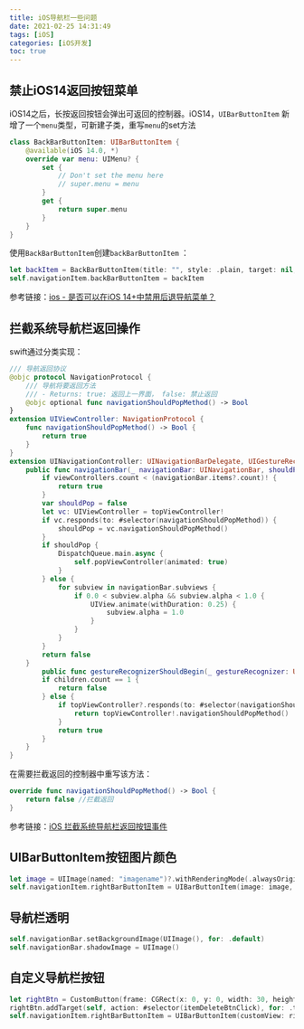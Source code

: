 ```yaml
---
title: iOS导航栏一些问题
date: 2021-02-25 14:31:49
tags: [iOS]
categories: [iOS开发]
toc: true
---
```


## 禁止iOS14返回按钮菜单

iOS14之后，长按返回按钮会弹出可返回的控制器。iOS14，`UIBarButtonItem` 新增了一个`menu`类型，可新建子类，重写`menu`的set方法

<!--more-->

```swift
class BackBarButtonItem: UIBarButtonItem {
    @available(iOS 14.0, *)
    override var menu: UIMenu? {
        set {
            // Don't set the menu here
            // super.menu = menu
        }
        get {
            return super.menu
        }
    }
}
```

使用`BackBarButtonItem`创建`backBarButtonItem` ：

```swift
let backItem = BackBarButtonItem(title: "", style: .plain, target: nil, action: nil)
self.navigationItem.backBarButtonItem = backItem
```

参考链接：[ios - 是否可以在iOS 14+中禁用后退导航菜单？](https://www.coder.work/article/7148498)

## 拦截系统导航栏返回操作

swift通过分类实现：

```swift
/// 导航返回协议
@objc protocol NavigationProtocol {
    /// 导航将要返回方法
    /// - Returns: true: 返回上一界面， false: 禁止返回
    @objc optional func navigationShouldPopMethod() -> Bool
}
extension UIViewController: NavigationProtocol {
    func navigationShouldPopMethod() -> Bool {
        return true
    }
}
extension UINavigationController: UINavigationBarDelegate, UIGestureRecognizerDelegate {
    public func navigationBar(_ navigationBar: UINavigationBar, shouldPop item: UINavigationItem) -> Bool {
        if viewControllers.count < (navigationBar.items?.count)! {
            return true
        }
        var shouldPop = false
        let vc: UIViewController = topViewController!
        if vc.responds(to: #selector(navigationShouldPopMethod)) {
            shouldPop = vc.navigationShouldPopMethod()
        }
        if shouldPop {
            DispatchQueue.main.async {
                self.popViewController(animated: true)
            }
        } else {
            for subview in navigationBar.subviews {
                if 0.0 < subview.alpha && subview.alpha < 1.0 {
                    UIView.animate(withDuration: 0.25) {
                        subview.alpha = 1.0
                    }
                }
            }
        }
        return false
    }
		public func gestureRecognizerShouldBegin(_ gestureRecognizer: UIGestureRecognizer) -> Bool {
        if children.count == 1 {
            return false
        } else {
            if topViewController?.responds(to: #selector(navigationShouldPopMethod)) != nil {
                return topViewController!.navigationShouldPopMethod()
            }
            return true
        }
    }
}
```

在需要拦截返回的控制器中重写该方法：

```swift
override func navigationShouldPopMethod() -> Bool {
	return false //拦截返回
}
```

参考链接：[iOS 拦截系统导航栏返回按钮事件](https://www.cnblogs.com/hedongStudyRecord/p/11120890.html)

## UIBarButtonItem按钮图片颜色

```swift
let image = UIImage(named: "imagename")?.withRenderingMode(.alwaysOriginal) //设置图片mode
self.navigationItem.rightBarButtonItem = UIBarButtonItem(image: image, style: .plain, target: self, action: #selector(itemClick(item:)))
```

## 导航栏透明

```swift
self.navigationBar.setBackgroundImage(UIImage(), for: .default)
self.navigationBar.shadowImage = UIImage()
```

## 自定义导航栏按钮

```swift
let rightBtn = CustomButton(frame: CGRect(x: 0, y: 0, width: 30, height: 40))
rightBtn.addTarget(self, action: #selector(itemDeleteBtnClick), for: .touchUpInside)
self.navigationItem.rightBarButtonItem = UIBarButtonItem(customView: rightBtn)
```


